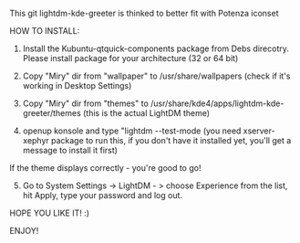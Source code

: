 This git lightdm-kde-greeter is thinked to better fit with  Potenza iconset

HOW TO INSTALL:

1) Install the Kubuntu-qtquick-components package from Debs direcotry. Please install package for your architecture (32 or 64 bit)
2) Copy "Miry" dir from "wallpaper" to /usr/share/wallpapers (check if it's working in Desktop Settings)
3) Copy "Miry" dir from "themes" to /usr/share/kde4/apps/lightdm-kde-greeter/themes (this is the actual LightDM theme)

4) openup konsole and type "lightdm --test-mode (you need xserver-xephyr package to run this, if you don't have it installed yet, you'll get a message to install it first)

If the theme displays correctly - you're good to go! 

5) Go to System Settings -> LightDM - > choose Experience from the list, hit Apply, type your password and log out. 

HOPE YOU LIKE IT! :)

ENJOY!


